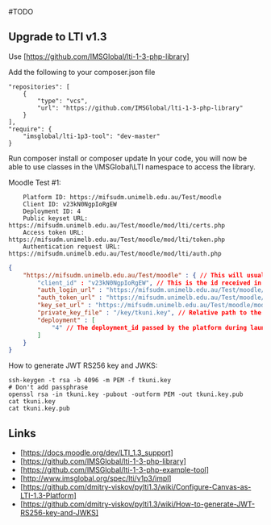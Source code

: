 #TODO


## Upgrade to LTI v1.3

Use [https://github.com/IMSGlobal/lti-1-3-php-library] 

Add the following to your composer.json file
```
"repositories": [
    {
        "type": "vcs",
        "url": "https://github.com/IMSGlobal/lti-1-3-php-library"
    }
],
"require": {
    "imsglobal/lti-1p3-tool": "dev-master"
}
```
Run composer install or composer update In your code, you will now be able to use classes in the \IMSGlobal\LTI namespace to access the library.






Moodle Test #1:
```
    Platform ID: https://mifsudm.unimelb.edu.au/Test/moodle
    Client ID: v23kN0NgpIoRgEW
    Deployment ID: 4
    Public keyset URL: https://mifsudm.unimelb.edu.au/Test/moodle/mod/lti/certs.php
    Access token URL: https://mifsudm.unimelb.edu.au/Test/moodle/mod/lti/token.php
    Authentication request URL: https://mifsudm.unimelb.edu.au/Test/moodle/mod/lti/auth.php
```

```JSON
{
    "https://mifsudm.unimelb.edu.au/Test/moodle" : { // This will usually look something like 'http://example.com'
        "client_id" : "v23kN0NgpIoRgEW", // This is the id received in the 'aud' during a launch
        "auth_login_url" : "https://mifsudm.unimelb.edu.au/Test/moodle/mod/lti/auth.php", // The platform's OIDC login endpoint
        "auth_token_url" : "https://mifsudm.unimelb.edu.au/Test/moodle/mod/lti/token.php", // The platform's service authorization endpoint
        "key_set_url" : "https://mifsudm.unimelb.edu.au/Test/moodle/mod/lti/certs.php", // The platform's JWKS endpoint
        "private_key_file" : "/key/tkuni.key", // Relative path to the tool's private key
        "deployment" : [
            "4" // The deployment_id passed by the platform during launch
        ]
    }
}
```




How to generate JWT RS256 key and JWKS:

    ssh-keygen -t rsa -b 4096 -m PEM -f tkuni.key
    # Don't add passphrase
    openssl rsa -in tkuni.key -pubout -outform PEM -out tkuni.key.pub
    cat tkuni.key
    cat tkuni.key.pub


## Links

  - [https://docs.moodle.org/dev/LTI_1.3_support]
  - [https://github.com/IMSGlobal/lti-1-3-php-library]
  - [https://github.com/IMSGlobal/lti-1-3-php-example-tool]
  - [http://www.imsglobal.org/spec/lti/v1p3/impl]
  - [https://github.com/dmitry-viskov/pylti1.3/wiki/Configure-Canvas-as-LTI-1.3-Platform]
  - [https://github.com/dmitry-viskov/pylti1.3/wiki/How-to-generate-JWT-RS256-key-and-JWKS]






